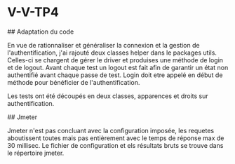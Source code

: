 # V-V-TP4

## Adaptation du code

En vue de rationnaliser et généraliser la connexion et la gestion de l'authentification, j'ai rajouté deux classes helper dans le packages utils.
Celles-ci se chargent de gérer le driver et produises une méthode de login et de logout.
Avant chaque test un logout est fait afin de garantir un état non authentifié avant chaque passe de test.
Login doit etre appelé en début de méthode pour bénéficier de l'authentification.

Les tests ont été découpés en deux classes, apparences et droits sur authentification.

## Jmeter

Jmeter n'est pas concluant avec la configuration imposée, les requetes aboutissent toutes mais pas entièrement avec le temps de réponse max de 30 millisec.
Le fichier de configuration et els résultats bruts se trouve dans le répertoire jmeter.
